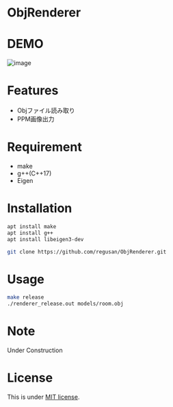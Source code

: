 # ObjRenderer

# DEMO
![image](https://github.com/user-attachments/assets/b3aa6e2d-22b5-4974-82d3-30aec1607e81)

# Features
* Objファイル読み取り
* PPM画像出力
# Requirement
* make
* g++(C++17)
* Eigen

# Installation
```bash
apt install make
apt install g++
apt install libeigen3-dev

git clone https://github.com/regusan/ObjRenderer.git
```

# Usage
```bash
make release
./renderer_release.out models/room.obj
```

# Note
Under Construction

# License
This is under [MIT license](https://en.wikipedia.org/wiki/MIT_License).
